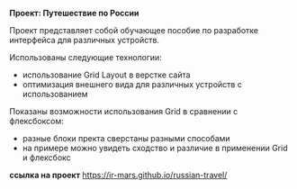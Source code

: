 **Проект: Путешествие по России**

Проект представляет собой обучающее пособие по разработке интерфейса для различных устройств.

Использованы следующие технологии:
- использование Grid Layout в верстке сайта
- оптимизация внешнего вида для различных устройств с использованием 

Показаны возможности использования Grid в сравнении с флексбоксом:
- разные блоки пректа сверстаны разными способами
- на примере можно увидеть сходство и различие в применении Grid и флексбокс 

**ссылка на проект**
https://ir-mars.github.io/russian-travel/




